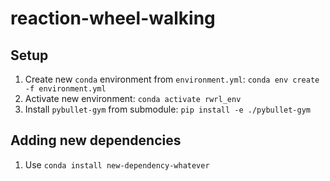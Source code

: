 # reaction-wheel-walking

## Setup

1. Create new `conda` environment from `environment.yml`: `conda env create -f environment.yml`
2. Activate new environment: `conda activate rwrl_env`
3. Install `pybullet-gym` from submodule: `pip install -e ./pybullet-gym`

## Adding new dependencies

1. Use `conda install new-dependency-whatever`
